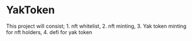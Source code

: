 # YakToken
 This project will consist; 1. nft whitelist, 2. nft minting, 3. Yak token minting for nft holders, 4. defi for yak token
